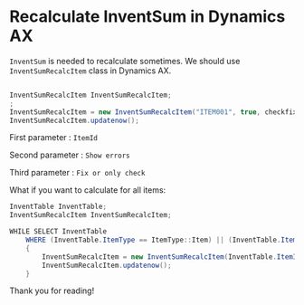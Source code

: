 # Recalculate InventSum in Dynamics AX

 

`InventSum` is needed to recalculate sometimes. We should use `InventSumRecalcItem` class in Dynamics AX.

```C#

InventSumRecalcItem InventSumRecalcItem;
;
InventSumRecalcItem = new InventSumRecalcItem("ITEM001", true, checkfix::fix);
InventSumRecalcItem.updatenow();
```

First parameter : `ItemId`

Second parameter : `Show errors`

Third parameter : `Fix or only check`

What if you want to calculate for all items:

```C#
InventTable InventTable;
InventSumRecalcItem InventSumRecalcItem;

WHILE SELECT InventTable
	WHERE (InventTable.ItemType == ItemType::Item) || (InventTable.ItemType == ItemType::BOM)
	{
		InventSumRecalcItem = new InventSumRecalcItem(InventTable.ItemId, true, checkfix::fix);
		InventSumRecalcItem.updatenow();
	}
```

Thank you for reading!


